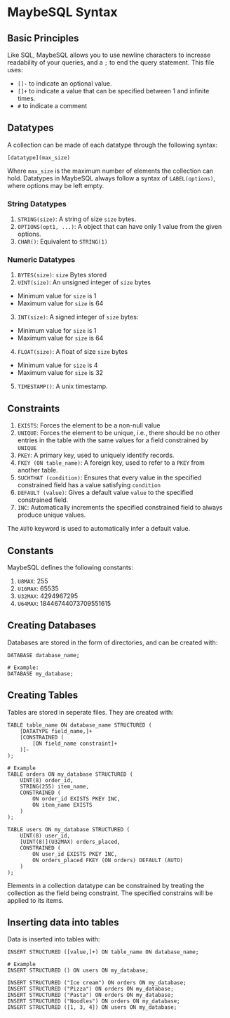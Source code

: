 # MaybeSQL Syntax

## Basic Principles
Like SQL, MaybeSQL allows you to use newline characters to increase readability of your queries, and a `;` to end the query statement.
This file uses:
- `[]-` to indicate an optional value.
- `[]+` to indicate a value that can be specified between 1 and infinite times.
- `#` to indicate a comment

## Datatypes
A collection can be made of each datatype through the following syntax:
```
[datatype](max_size)
```
Where `max_size` is the maximum number of elements the collection can hold.
Datatypes in MaybeSQL always follow a syntax of `LABEL(options)`, where options may be left empty.

### String Datatypes
1. `STRING(size)`: A string of size `size` bytes.
2. `OPTIONS(opt1, ...)`: A object that can have only 1 value from the given options.
3. `CHAR()`: Equivalent to `STRING(1)`

### Numeric Datatypes
1. `BYTES(size)`: `size` Bytes stored
2. `UINT(size)`: An unsigned integer of `size` bytes
  - Minimum value for `size` is 1
  - Maximum value for `size` is 64
3. `INT(size)`: A signed integer of `size` bytes:
  - Minimum value for `size` is 1
  - Maximum value for `size` is 64
4. `FLOAT(size)`: A float of size `size` bytes 
  - Minimum value for `size` is 4
  - Maximum value for `size` is 32
5. `TIMESTAMP()`: A unix timestamp.

## Constraints
1. `EXISTS`: Forces the element to be a non-null value
2. `UNIQUE`: Forces the element to be unique, i.e., there should be no other entries in the table with the same values for a field constrained by `UNIQUE`
3. `PKEY`: A primary key, used to uniquely identify records.
4. `FKEY (ON table_name)`: A foreign key, used to refer to a `PKEY` from another table.
5. `SUCHTHAT (condition)`: Ensures that every value in the specified constrained field has a value satisfying `condition`
6. `DEFAULT (value)`: Gives a default value `value` to the specified constrained field.
7. `INC`: Automatically increments the specified constrained field to always produce unique values.

The `AUTO` keyword is used to automatically infer a default value.

## Constants
MaybeSQL defines the following constants:
1. `U8MAX`: 255
2. `U16MAX`: 65535
3. `U32MAX`: 4294967295
4. `U64MAX`: 18446744073709551615

## Creating Databases
Databases are stored in the form of directories, and can be created with:
```
DATABASE database_name;

# Example:
DATABASE my_database;
```

## Creating Tables
Tables are stored in seperate files. They are created with:
```
TABLE table_name ON database_name STRUCTURED (
    [DATATYPE field_name,]+
    [CONSTRAINED (
        [ON field_name constraint]+
    )]-
);

# Example
TABLE orders ON my_database STRUCTURED (
    UINT(8) order_id,
    STRING(255) item_name,
    CONSTRAINED (
        ON order_id EXISTS PKEY INC,
        ON item_name EXISTS
    )
);

TABLE users ON my_database STRUCTURED (
    UINT(8) user_id,
    [UINT(8)](U32MAX) orders_placed,
    CONSTRAINED (
        ON user_id EXISTS PKEY INC,
        ON orders_placed FKEY (ON orders) DEFAULT (AUTO)
    )
);
```
Elements in a collection datatype can be constrained by treating the collection as the field being constraint. The specified constrains will be applied to its items.

## Inserting data into tables
Data is inserted into tables with:
```
INSERT STRUCTURED ([value,]+) ON table_name ON database_name;

# Example
INSERT STRUCTURED () ON users ON my_database;

INSERT STRUCTURED ("Ice cream") ON orders ON my_database;
INSERT STRUCTURED ("Pizza") ON orders ON my_database;
INSERT STRUCTURED ("Pasta") ON orders ON my_database;
INSERT STRUCTURED ("Noodles") ON orders ON my_database;
INSERT STRUCTURED ([1, 3, 4]) ON users ON my_database;
```


